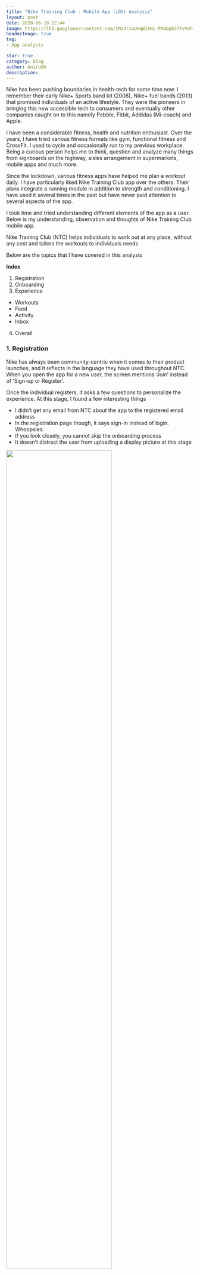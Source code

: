 ```yaml
---
title: "Nike Training Club - Mobile App (iOS) Analysis"
layout: post
date: 2020-06-18 22:44
image: https://lh3.googleusercontent.com/IMzVrzuUHqW1kNc-PXmQpbJ7YvVnh-T_rsLN-ICt-e35DwZzPkGJHU1gpmG8F6yViA=s360-rw
headerImage: true
tag:
- App analysis

star: true
category: blog
author: Anirudh
description:
---
```

Nike has been pushing boundaries in health-tech for some time now. I remember their early Nike+ Sports band kit (2008), Nike+ fuel bands (2013) that promised individuals of an active lifestyle. They were the pioneers in bringing this new accessible tech to consumers and eventually other companies caught on to this namely Pebble, Fitbit, Addidas (Mi-coach) and Apple.

I have been a considerable fitness, health and nutrition enthusiast. Over the years, I have tried various fitness formats like gym, functional fitness and CrossFit. I used to cycle and occasionally run to my previous workplace. Being a curious person helps me to think, question and analyze many things from signboards on the highway, aisles arrangement in supermarkets, mobile apps and much more.

Since the lockdown, various fitness apps have helped me plan a workout daily. I have particularly liked Nike Training Club app over the others. Their plans integrate a running module in addition to strength and conditioning. I have used it several times in the past but have never paid attention to several aspects of the app.

I took time and tried understanding different elements of the app as a user. Below is my understanding, observation and thoughts of Nike Training Club mobile app.

Nike Training Club (NTC) helps individuals to work out at any place, without any cost
and tailors the workouts to individuals needs

Below are the topics that I have covered in this analysis

**Index**

1. Registration
2.	Onboarding
3.	Experience
  - Workouts
  - Feed
  - Activity
  - Inbox
4.	Overall


### 1.	Registration ###

Nike has always been community-centric when it comes to their product launches, and it reflects in the language they have used throughout NTC. When you open the app for a new user, the screen mentions ‘Join’ instead of ‘Sign-up or Register’.

Once the individual registers, it asks a few questions to personalize the experience. At this stage, I found a few interesting things

- I didn’t get any email from NTC about the app to the registered email address
- In the registration page though, it says sign-in instead of login. Whoopsies.
- If you look closely, you cannot skip the onboarding process
- It doesn’t distract the user from uploading a display picture at this stage

<img src="../assets/images/images(NTC)/Picture1.jpg" width="75%" align="center">

### 2. Onboarding ###

When you click on ‘Get Started’ button, it asks two questions

- gender
- and current active schedule

__Observations__

- The individual has to choose one of two genders mentioned, and there is no option of ‘other’ or ‘don’t want to disclose’
- I like how they have shown ‘Female’ ‘Male’ arrangement on the screen.
- The onboarding screen specifies the number of filters (1/2 and 2/2) a user has before she/he discovers or engages with the core functionality.

NTC doesn’t ask the individual about her/his goal. It only asks individuals current active schedule and recommends the workout.  

<img src="../assets/images/images(NTC)/Picture2.png" width="75%" align="center">


After choosing the gender and current active schedule, below are the two screens the individual sees.

- Achievement locker - virtual badges that one can earn (gamification element) and
- Language - surprisingly, NTC asks to select the language.

<img src="../assets/images/images(NTC)/Picture3.png" width="75%" align="center">


### 3.	Experience – core functionality ###

#### a.	Workouts ####

Once you click on ‘Okay’, NTC recommends a personalized workout.

<img src="../assets/images/images(NTC)/Picture4.png" width="75%" align="center">

</p>

__Observations__

- NTC directly takes you to the workouts section in the app (check the app footer)
- It still doesn’t ask you to upload a display picture
- It allows you to discover different types of workout in the ‘Top Picks for You’ section
- When you scroll horizontally, It enables you to find new workouts



When you still want to explore the app, by clicking browse NTC gives a plethora of options. It gives you an almost infinite number of possibilities that can outlast any excuses that you might have. The options range from

- Muscle group
- Workout type
- Equipment

Scrolling further below, gives you more options based on time and athlete-specific.

<img src="../assets/images/images(NTC)/Picture5.png" width="75%" align="center">

</p>

__Observations__
- The discovery of exercises is on the muscle group, workout type and equipment. If you look closely, the filters are not time-specific. This logic could be due to the assumption that time is not an essential criterion when you select a workout in the beginning. If you choose a 5-minute workout but don’t have any equipment required, you will exit the app. The same logic follows for the other two.
- NTC the large selection of workouts that are available in the app to persuade users to work out and have an active lifestyle. There are about 200 workouts in the app.

When you click on collections, you will find more workouts grouped in different catalogues.

#### **b.	Feed** ####

When you on click feed, it helps you connect with people you might know on NTC platform. NTC asks your permission to access contacts to connect you with your friends.

<img src="../assets/images/images(NTC)/picture6a.png">
<img src="../assets/images/images(NTC)/picture6b.png" width="35%" align="center">

</p>

__Observation__
- NTC doesn’t ask you a bunch of permissions at the start of the customer journey. It is an excellent way to educate the user about the consent necessary for enhancing a particular feature.

The feed persuades the user to be active and highlights’ workout of the week’. If you scroll down, it informs the duration and demystifies a popular belief of a workout.

When you enter the exercise, it re-informs the length, the level of intensity and the level of workout. It also gives a set of options for the user to set from displaying the exercise on a different screen via Airplay, audio preference and music source.


#### **c.	Activity** ####

The core value NTC wants its users to engage is to discover more workouts and be active. When you click on the activity section, it shows your activity history and the achievement section. It also allows you to add an activity by clicking on + sign on the top right of the screen.

When you click on the achievement section, you see the badges you have earned on NTC.

<img src="../assets/images/images(NTC)/picture7.png">

</p>

#### **d.	Inbox** ####

This section communicates various things to individuals from NTC. Again, if you read the content carefully under ‘Progress Starts Today’ NTC clearly says the core value that individuals get, is for them to pursue personal progress and not think about goals.

<img src="../assets/images/images(NTC)/picture8.png" width="75%" align="center">

</p>

So they are emphasizing

<span class="evidence">on the process and not the result. This mindset is the holy grail of excellence in any field.</span>


#### 4.	Overall ####

I particularly like NTC permissions flow.

Content disconnect at the registration screen as well as selecting a language late in the onboarding process does seem odd.

If you look closely, NTC doesn’t give users the option of using the app through Facebook or Google sign-in. I wonder why?

NTC helps individuals to start working out and doesn’t allow them to be distracted. Even after I used the app, clicked a lot of menus, icons, etc., the app doesn’t nudge me to upload my display picture, which is excellent. I haven’t been bombarded with emails from NTC too.

 ---

#### Learnings ####

- Keeping consistent CTA's on all registration pages will help users to sign-up quickly.
- Users get to select the interfaces language before their journey.  
- Will focus on user experiencing the core features and won't overload users with distractions.

---

I am hoping to write a few more of these to improve my understanding of products.

If you have any suggestion, thoughts or feedback, please share with me on twitter [@anifooty](https://twitter.com/anifooty)
